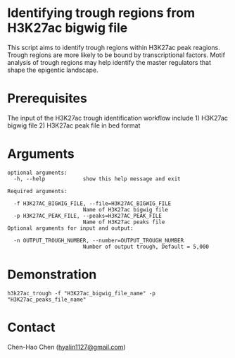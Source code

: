 Identifying trough regions from H3K27ac bigwig file
====================================================================================
This script aims to identify trough regions within H3K27ac peak reagions. Trough regions are more likely to be bound by transcriptional factors. Motif analysis of trough regions may help identify the master regulators that shape the epigentic landscape.

# Prerequisites #
The input of the H3K27ac trough identification workflow include 1) H3K27ac bigwig file 2) H3K27ac peak file in bed format


# Arguments #
```
optional arguments:
  -h, --help            show this help message and exit

Required arguments:

  -f H3K27AC_BIGWIG_FILE, --file=H3K27AC_BIGWIG_FILE
                        Name of H3K27ac bigwig file
  -p H3K27AC_PEAK_FILE, --peaks=H3K27AC_PEAK_FILE
                        Name of H3K27ac peaks file
Optional arguments for input and output:

  -n OUTPUT_TROUGH_NUMBER, --number=OUTPUT_TROUGH_NUMBER
                        Number of output trough, Default = 5,000
```
 
# Demonstration #

```
h3k27ac_trough -f "H3K27ac_bigwig_file_name" -p "H3K27ac_peaks_file_name"
```
# Contact #
Chen-Hao Chen (hyalin1127@gmail.com)
